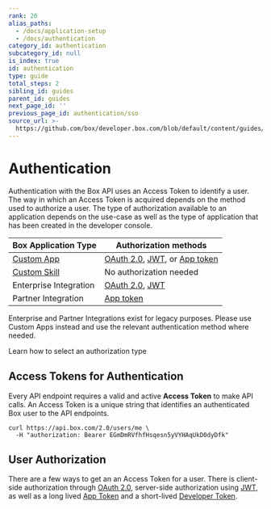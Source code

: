 ```yaml
---
rank: 20
alias_paths:
  - /docs/application-setup
  - /docs/authentication
category_id: authentication
subcategory_id: null
is_index: true
id: authentication
type: guide
total_steps: 2
sibling_id: guides
parent_id: guides
next_page_id: ''
previous_page_id: authentication/sso
source_url: >-
  https://github.com/box/developer.box.com/blob/default/content/guides/authentication/index.md
---
```

# Authentication

Authentication with the Box API uses an Access Token to identify a user. The
way in which an Access Token is acquired depends on the method used to authorize
a user. The type of authorization available to an application depends on the
use-case as well as the type of application that has been created in the developer
console.

<!-- markdownlint-disable line-length -->

| Box Application Type         | Authorization methods                                     |
| ---------------------------- | --------------------------------------------------------- |
| [Custom App][custom-app]     | [OAuth 2.0][oauth2], [JWT][jwt], or [App token][apptoken] |
| [Custom Skill][custom-skill] | No authorization needed                                   |
| Enterprise Integration       | [OAuth 2.0][oauth2], [JWT][jwt]                           |
| Partner Integration          | [App token][apptoken]                                     |

<!-- markdownlint-enable line-length -->

<Message warning>

Enterprise and Partner Integrations exist for legacy purposes. Please use
Custom Apps instead and use the relevant authentication method where needed.

</Message>

<CTA to="guide://authentication/select">

Learn how to select an authorization type

</CTA>

## Access Tokens for Authentication

Every API endpoint requires a valid and active **Access Token** to make API
calls. An Access Token is a unique string that identifies an authenticated Box
user to the API endpoints.

```curl
curl https://api.box.com/2.0/users/me \
  -H "authorization: Bearer EGmDmRVfhfHsqesn5yVYHAqUkD0dyDfk"
```

## User Authorization

There are a few ways to get an an Access Token for a user. There is
client-side authorization through [OAuth 2.0][oauth2], server-side authorization
using [JWT][jwt], as well as a long lived [App Token][apptoken] and a
short-lived [Developer Token][devtoken].

[oauth2]: guide://authentication/oauth2
[jwt]: guide://authentication/jwt
[apptoken]: guide://authentication/app-token
[devtoken]: guide://authentication/access-tokens/developer-tokens
[custom-app]: guide://applications/custom-apps
[custom-skill]: guide://applications/custom-skills